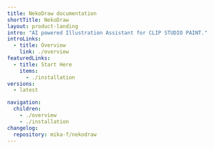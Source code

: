 ```yaml
---
title: NekoDraw documentation
shortTitle: NekoDraw
layout: product-landing
intro: "AI powered Illustration Assistant for CLIP STUDIO PAINT."
introLinks:
  - title: Overview
    link: ./overview
featuredLinks:
  - title: Start Here
    items:
      - ./installation
versions:
  - latest

navigation:
  children:
    - ./overview
    - ./installation
changelog:
  repository: mika-f/nekodraw
---
```

